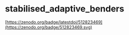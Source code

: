 # stabilised_adaptive_benders
[https://zenodo.org/badge/latestdoi/512823469](https://zenodo.org/badge/512823469.svg)
